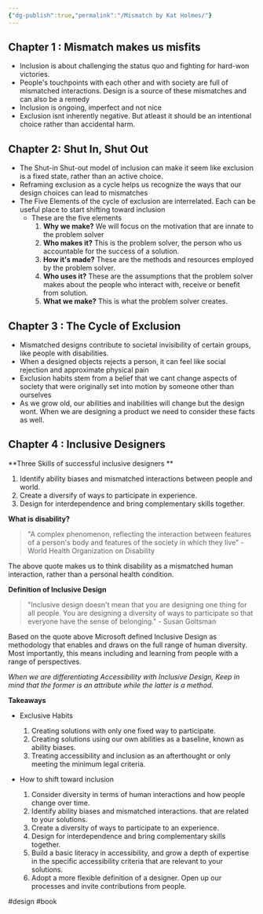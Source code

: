 ```yaml
---
{"dg-publish":true,"permalink":"/Mismatch by Kat Holmes/"}
---
```



## Chapter 1 : Mismatch makes us misfits
- Inclusion is about challenging the status quo and fighting for hard-won victories.
- People's touchpoints with each other and with society are full of mismatched interactions. Design is a source of these mismatches and can also be a remedy
- Inclusion is ongoing, imperfect and not nice
- Exclusion isnt inherently negative. But atleast it should be an intentional choice rather than accidental harm.


## Chapter 2: Shut In, Shut Out
- The Shut-in Shut-out model of inclusion can make it seem like exclusion is a fixed state, rather than an active choice.
- Reframing exclusion as a cycle helps us recognize the ways that our design choices can lead to mismatches
- The Five Elements of the cycle of exclusion are interrelated. Each can be useful place to start shifting toward inclusion
	- These are the five elements
		1. **Why we make?** We will focus on the motivation that are innate to the problem solver
		2. **Who makes it?** This is the problem solver, the person who us accountable for the success of a solution.
		3. **How it's made?** These are the methods and resources employed by the problem solver.
		4. **Who uses it?** These are the assumptions that the problem solver makes about the people who interact with, receive or benefit from solution.
		5. **What we make?** This is what the problem solver creates.

## Chapter 3 : The Cycle of Exclusion

- Mismatched designs contribute to societal invisibility of certain groups, like people with disabilities.
- When a designed objects rejects a person, it can feel like social rejection and approximate physical pain
- Exclusion habits stem from a belief that we cant change aspects of society that were originally set into motion by someone other than ourselves
- As we grow old, our abilities and inabilities will change but the design wont. When we are designing a product we need to consider these facts as well.

## Chapter 4 : Inclusive Designers

**Three Skills of successful inclusive designers **
1. Identify ability biases and mismatched interactions between people and world.
2. Create a diversify of ways to participate in experience.
3. Design for interdependence and bring complementary skills together.

**What is disability?**
> "A complex phenomenon, reflecting the interaction between features of a person's body and features of the society in which they live" - World Health Organization on Disability

The above quote makes us to think disability as a mismatched human interaction, rather than a personal health condition.

**Definition of Inclusive Design**

> "Inclusive design doesn't mean that you are designing one thing for all people. You are designing a diversity of ways to participate so that everyone have the sense of belonging." - Susan Goltsman

Based on the quote above Microsoft defined Inclusive Design as methodology that enables and draws on the full range of human diversity. Most importantly, this means including and learning from people with a range of perspectives.

*When we are differentiating Accessibility with Inclusive Design, Keep in mind that the former is an attribute while the latter is a method.*

**Takeaways**

- Exclusive Habits
	1. Creating solutions with only one fixed way to participate.
	2. Creating solutions using our own abilities as a baseline, known as ability biases.
	3. Treating accessibility and inclusion as an afterthought or only meeting the minimum legal criteria. 

- How to shift toward inclusion
	1. Consider diversity in terms of human interactions and how people change over time.
	2. Identify ability biases and mismatched interactions. that are related to your solutions.
	3. Create a diversity of ways to participate to an experience.
	4. Design for interdependence and bring complementary skills together. 
	5. Build a basic literacy in accessibility, and grow a depth of expertise in the specific accessibility criteria that are relevant to your solutions.
	6. Adopt a more flexible definition of a designer. Open up our processes and invite contributions from people.

#design #book 